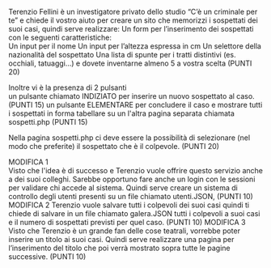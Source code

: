 Terenzio Fellini  è un investigatore privato dello studio “C’è un criminale per te” e chiede il vostro aiuto per creare un sito che memorizzi i sospettati dei suoi casi, quindi serve realizzare:
Un form per l’inserimento dei sospettati con le seguenti caratteristiche:	              
Un input per il nome
Un input per l’altezza espressa in cm
Un selettore della nazionalità del sospettato
Una lista di spunte per i tratti distintivi (es. occhiali, tatuaggi…) e dovete inventarne almeno 5 a vostra scelta
(PUNTI 20)

Inoltre vi è la presenza di 2 pulsanti							
un pulsante chiamato INDIZIATO per inserire un nuovo sospettato al caso.
(PUNTI 15)
un pulsante ELEMENTARE per concludere il caso e mostrare tutti i sospettati in forma tabellare su un l'altra pagina separata chiamata sospetti.php
(PUNTI 15)

Nella pagina sospetti.php ci deve essere la possibilità di selezionare (nel modo che preferite) il sospettato che è il colpevole.
(PUNTI 20)

MODIFICA 1				
Visto che l'idea è di successo e Terenzio vuole offrire questo servizio anche a dei suoi colleghi. Sarebbe opportuno fare anche un login con le sessioni per validare chi accede al sistema. Quindi serve creare un sistema di controllo degli utenti presenti su un file chiamato utenti.JSON, 
(PUNTI 10)
MODIFICA 2
Terenzio vuole salvare tutti i colpevoli dei suoi casi quindi ti chiede di salvare in un file chiamato galera.JSON tutti i colpevoli a suoi casi e il numero di sospettati previsti per quel caso.
(PUNTI 10)
MODIFICA 3
Visto che Terenzio è un grande fan delle cose teatrali, vorrebbe poter inserire un titolo ai suoi casi. Quindi serve realizzare una pagina per l’inserimento del titolo che poi verrà mostrato sopra tutte le pagine successive.
(PUNTI 10)
